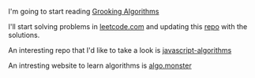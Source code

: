 I'm going to start reading [Grooking Algorithms](https://learning.oreilly.com/library/view/grokking-algorithms/9781617292231)

I'll start solving problems in [leetcode.com](https://leetcode.com/) and updating this [repo](https://github.com/israteneda/algorithms) with the solutions.

An interesting repo that I'd like to take a look is [javascript-algorithms](https://github.com/trekhleb/javascript-algorithms)

An intresting website to learn algorithms is [algo.monster](https://algo.monster/)